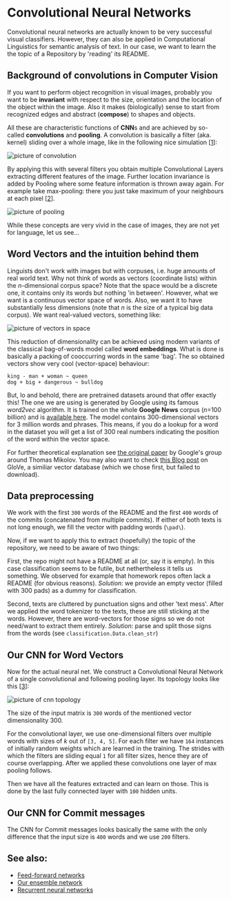 # Convolutional Neural Networks

Convolutional neural networks are actually known to be very successful
visual classifiers. However, they can also be applied in Computational
Linguistics for semantic analysis of text. In our case, we want to
learn the the topic of a Repository by 'reading' its README.

## Background of convolutions in Computer Vision

If you want to perform object recognition in visual images, probably
you want to be __invariant__ with respect to the size, orientation and the location
of the object within the image. Also it makes (biologically) sense to
start from recognized edges and abstract (__compose__) to shapes and objects.

All these are characteristic functions of **CNN**s  and are achieved by so-called
**convolutions** and **pooling**. A convolution is
basically a filter (aka. kernel) sliding over a whole image, like in the
following nice simulation [[1]]:

![picture of convolution](assets/docs/img/Convolution_schematic.gif)

By applying this with several filters you obtain multiple Convolutional Layers
extracting different features of the image.
Further location invariance is added by Pooling where some feature
information is thrown away again. For example take max-pooling: there you just take maximum
of your neighbours at each pixel [[2]].

![picture of pooling](assets/docs/img/Max_pooling.png)

While these concepts are very vivid in the case of images, they are not yet for language, let us see...


## Word Vectors and the intuition behind them

Linguists don't work with images but with corpuses, i.e. huge amounts of real world text.
Why not think of words as vectors (coordinate lists) within the _n_-dimensional corpus space?
Note that the space would be a discrete one, it contains only its words but nothing 'in between'.
However, what we want is a continuous vector space of words. Also, we want it to have
substantially less dimensions (note that _n_ is the size of a typical big data corpus).
We want real-valued vectors, something like:

![picture of vectors in space](assets/docs/img/word_vector_space.png)

This reduction of dimensionality can be achieved using modern variants
of the classical bag-of-words model called **word embeddings**.
What is done is basically a packing of cooccurring words in the same 'bag'.
The so obtained vectors show very cool (vector-space) behaviour:

    king - man + woman ~ queen
    dog + big + dangerous ~ bulldog

But, lo and behold, there are pretrained datasets around that offer exactly this!
The one we are using is generated by Google using its famous *word2vec* algorithm.
It is trained on the whole **Google News** corpus (_n_=100 billion) and is [available here](https://drive.google.com/file/d/0B7XkCwpI5KDYNlNUTTlSS21pQmM/edit).
The model contains 300-dimensional vectors for 3 million words and phrases.
This means, if you do a lookup for a word in the dataset you will get a list of 300 real numbers
indicating the position of the word within the vector space.

For further theoretical explanation see [the original paper](http://arxiv.org/pdf/1310.4546.pdf)
by Google's group around Thomas Mikolov.
You may also want to check [this Blog post](http://www.foldl.me/2014/glove-python/) on GloVe,
a similiar vector database (which we chose first, but failed to download).

## Data preprocessing

We work with the first `300` words of the README and the first `400` words of the
commits (concatenated from multiple commits). If either of both texts is not long
enough, we fill the vector with padding words (`\pad\`).

Now, if we want to apply this to extract (hopefully) the topic of the repository,
we need to be aware of two things:

First, the repo might not have a README at all (or, say it is empty). In this case classification
seems to be futile, but nethertheless it tells us something. We observed for example that
homework repos often lack a README (for obvious reasons).
_Solution_: we provide an empty vector (filled with 300 pads) as a dummy for classification.

Second, texts are cluttered by punctuation signs and other 'text mess'. After we applied
the word tokenizer to the texts, these are still sticking at the words. However,
there are word-vectors for those signs so we do not need/want to extract them entirely.
_Solution_: parse and split those signs from the words (see `classification.Data.clean_str`)


## Our CNN for Word Vectors

Now for the actual neural net. We construct a Convolutional Neural Network of a single
convolutional and following pooling layer. Its topology looks like this [[3]]:

![picture of cnn topology](assets/docs/img/cnn_topology.png)

The size of the input matrix is `300` words of the mentioned vector dimensionality 300.

For the convolutional layer, we use one-dimensional filters over multiple words
with sizes of _k_ out of `[3, 4, 5]`.
For each filter we have `164` instances of initially random weights which are learned in the training.
The strides with which the filters are sliding equal `1` for all filter sizes,
hence they are of course overlapping.
After we applied these convolutions one layer of max pooling follows.

Then we have all the features extracted and can learn on those.
This is done by the last fully connected layer with `100` hidden units.


## Our CNN for Commit messages

The CNN for Commit messages looks basically the same with the only difference
that the input size is `400` words and we use `200` filters.


[1]: http://deeplearning.stanford.edu/wiki/index.php/Feature_extraction_using_convolution

[2]: https://en.wikipedia.org/wiki/Convolutional_neural_network#/media/File:Max_pooling.png

[3]: http://www.wildml.com/2015/12/implementing-a-cnn-for-text-classification-in-tensorflow/

## See also:

* [Feed-forward networks](/docs/ffn)
* [Our ensemble network](/docs/ensemble)
* [Recurrent neural networks](/docs/rnn)
